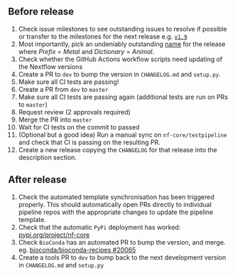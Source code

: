 ## Before release

1. Check issue milestones to see outstanding issues to resolve if possible or transfer to the milestones for the next release e.g. [`v1.9`](https://github.com/nf-core/tools/issues?q=is%3Aopen+is%3Aissue+milestone%3A1.9)
2. Most importantly, pick an undeniably outstanding [name](http://www.codenamegenerator.com/) for the release where _Prefix_ = _Metal_ and _Dictionary_ = _Animal_.
3. Check whether the GitHub Actions workflow scripts need updating of the Nextflow versions
4. Create a PR to `dev` to bump the version in `CHANGELOG.md` and `setup.py`.
5. Make sure all CI tests are passing!
6. Create a PR from `dev` to `master`
7. Make sure all CI tests are passing again (additional tests are run on PRs to `master`)
8. Request review (2 approvals required)
9. Merge the PR into `master`
10. Wait for CI tests on the commit to passed
11. (Optional but a good idea) Run a manual sync on `nf-core/testpipeline` and check that CI is passing on the resulting PR.
12. Create a new release copying the `CHANGELOG` for that release into the description section.

## After release

1. Check the automated template synchronisation has been triggered properly. This should automatically open PRs directly to individual pipeline repos with the appropriate changes to update the pipeline template.
2. Check that the automatic `PyPi` deployment has worked: [pypi.org/project/nf-core](https://pypi.org/project/nf-core/)
3. Check `BioConda` has an automated PR to bump the version, and merge. eg. [bioconda/bioconda-recipes #20065](https://github.com/bioconda/bioconda-recipes/pull/20065)
4. Create a tools PR to `dev` to bump back to the next development version in `CHANGELOG.md` and `setup.py`
